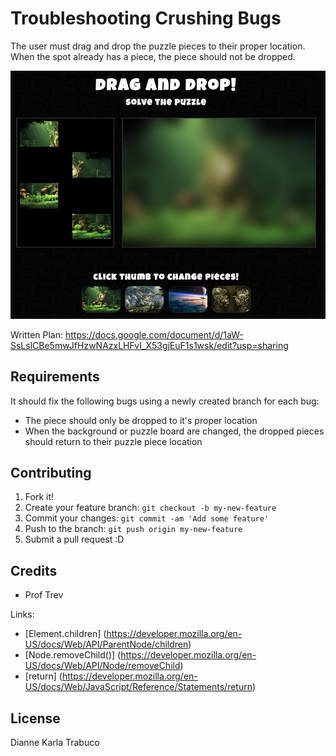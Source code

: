 # Troubleshooting Crushing Bugs
The user must drag and drop the puzzle pieces to their proper location. When the spot already has a piece, the piece should not be dropped.

![drag and drop puzzle game](images/UI.png "drag and drop puzzle game")

Written Plan: https://docs.google.com/document/d/1aW-SsLslCBe5mwJfHzwNAzxLHFvI_X53gjEuF1s1wsk/edit?usp=sharing


## Requirements
It should fix the following bugs using a newly created branch for each bug:

* The piece should only be dropped to it's proper location
* When the background or puzzle board are changed, the dropped pieces should return to their puzzle piece location


## Contributing

1. Fork it!
2. Create your feature branch: `git checkout -b my-new-feature`
3. Commit your changes: `git commit -am 'Add some feature'`
4. Push to the branch: `git push origin my-new-feature`
5. Submit a pull request :D

## Credits

* Prof Trev

Links:
* [Element.children] (https://developer.mozilla.org/en-US/docs/Web/API/ParentNode/children)
* [Node.removeChild()] (https://developer.mozilla.org/en-US/docs/Web/API/Node/removeChild)
* [return] (https://developer.mozilla.org/en-US/docs/Web/JavaScript/Reference/Statements/return)

## License
Dianne Karla Trabuco
